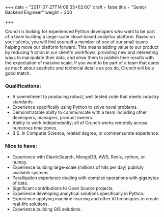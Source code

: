 +++
date = "2017-07-27T14:08:35+02:00"
draft = false
title = "Senior Backend Engineer"
weight = 200

+++

Crunch is looking for experienced Python developers who want to be part of a team building a large-scale cloud-based analytics platform.  Based on your talents, you will find yourself a member of one of our small teams helping move our platform forward.  This means adding value to our product by reducing friction in our client's workflows, providing new and interesting ways to manipulate their data, and allow them to publish their results with the expectation of massive scale.  If you want to be part of a team that cares as much about aesthetic and technical details as you do, Crunch will be a good match.       


### Qualifications:

* A commitment to producing robust, well tested code that meets industry standards.
* Experience specifically using Python to solve novel problems.
* Demonstratable abilty to communicate with a team including other developers, managers, product owners.
* Ability to work independently; all of Crunch works remotely across numerous time zones.
* B.S. in Computer Science, related degree, or commensurate experience.

### Nice to have:

* Experience with ElasticSearch, MongoDB, AWS, Redis, cython, or numpy.
* Experience building large-scale (millions of hits per day) publicly available systems.
* Parallization experience dealing with complex operations with gigabytes of data.  
* Significant contributions to Open Source projects.
* Experience developing analytical solutions specifically in Python.
* Experience applying machine learning and other AI techniques to create real-life solutions.
* Experience building GIS solutions.
